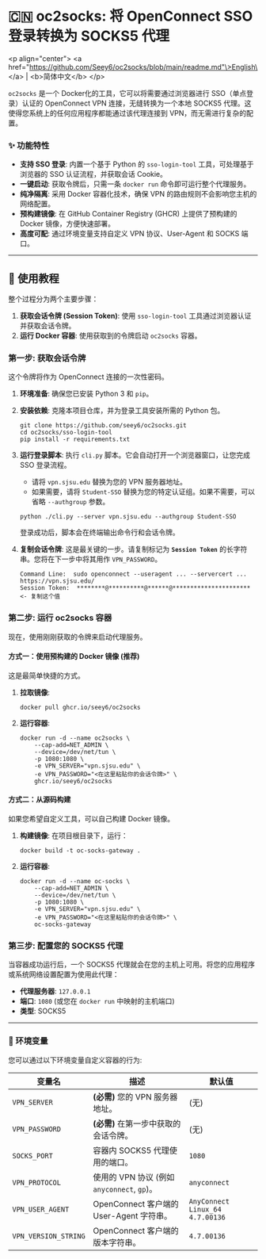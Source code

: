 # 🇨🇳 oc2socks: 将 OpenConnect SSO 登录转换为 SOCKS5 代理

\<p align="center"\>
\<a href="https://github.com/Seey6/oc2socks/blob/main/readme.md"\>English\</a\> | \<b\>简体中文\</b\>
\</p\>

`oc2socks` 是一个 Docker化的工具，它可以将需要通过浏览器进行 SSO（单点登录）认证的 OpenConnect VPN 连接，无缝转换为一个本地 SOCKS5 代理。这使得您系统上的任何应用程序都能通过该代理连接到 VPN，而无需进行复杂的配置。

### ✨ 功能特性

  * **支持 SSO 登录**: 内置一个基于 Python 的 `sso-login-tool` 工具，可处理基于浏览器的 SSO 认证流程，并获取会话 Cookie。
  * **一键启动**: 获取令牌后，只需一条 `docker run` 命令即可运行整个代理服务。
  * **纯净隔离**: 采用 Docker 容器化技术，确保 VPN 的路由规则不会影响您主机的网络配置。
  * **预构建镜像**: 在 GitHub Container Registry (GHCR) 上提供了预构建的 Docker 镜像，方便快速部署。
  * **高度可配**: 通过环境变量支持自定义 VPN 协议、User-Agent 和 SOCKS 端口。

-----

## 🚀 使用教程

整个过程分为两个主要步骤：

1.  **获取会话令牌 (Session Token)**: 使用 `sso-login-tool` 工具通过浏览器认证并获取会话令牌。
2.  **运行 Docker 容器**: 使用获取到的令牌启动 `oc2socks` 容器。

### 第一步: 获取会话令牌

这个令牌将作为 OpenConnect 连接的一次性密码。

1.  **环境准备**: 确保您已安装 Python 3 和 `pip`。

2.  **安装依赖**: 克隆本项目仓库，并为登录工具安装所需的 Python 包。

    ```shell
    git clone https://github.com/seey6/oc2socks.git
    cd oc2socks/sso-login-tool
    pip install -r requirements.txt
    ```

3.  **运行登录脚本**: 执行 `cli.py` 脚本。它会自动打开一个浏览器窗口，让您完成 SSO 登录流程。

      * 请将 `vpn.sjsu.edu` 替换为您的 VPN 服务器地址。
      * 如果需要，请将 `Student-SSO` 替换为您的特定认证组。如果不需要，可以省略 `--authgroup` 参数。

    <!-- end list -->

    ```shell
    python ./cli.py --server vpn.sjsu.edu --authgroup Student-SSO
    ```

    登录成功后，脚本会在终端输出命令行和会话令牌。

4.  **复制会话令牌**: 这是最关键的一步。请复制标记为 **`Session Token`** 的长字符串。您将在下一步中将其用作 `VPN_PASSWORD`。

    ```text
    Command Line:  sudo openconnect --useragent ... --servercert ... https://vpn.sjsu.edu/
    Session Token:  ********@**********@******@********************** <- 复制这个值
    ```

### 第二步: 运行 oc2socks 容器

现在，使用刚刚获取的令牌来启动代理服务。

#### 方式一：使用预构建的 Docker 镜像 (推荐)

这是最简单快捷的方式。

1.  **拉取镜像**:

    ```shell
    docker pull ghcr.io/seey6/oc2socks
    ```

2.  **运行容器**:

    ```shell
    docker run -d --name oc2socks \
        --cap-add=NET_ADMIN \
        --device=/dev/net/tun \
        -p 1080:1080 \
        -e VPN_SERVER="vpn.sjsu.edu" \
        -e VPN_PASSWORD="<在这里粘贴你的会话令牌>" \
        ghcr.io/seey6/oc2socks
    ```

#### 方式二：从源码构建

如果您希望自定义工具，可以自己构建 Docker 镜像。

1.  **构建镜像**: 在项目根目录下，运行：

    ```shell
    docker build -t oc-socks-gateway .
    ```

2.  **运行容器**:

    ```shell
    docker run -d --name oc-socks \
        --cap-add=NET_ADMIN \
        --device=/dev/net/tun \
        -p 1080:1080 \
        -e VPN_SERVER="vpn.sjsu.edu" \
        -e VPN_PASSWORD="<在这里粘贴你的会话令牌>" \
        oc-socks-gateway
    ```

### 第三步: 配置您的 SOCKS5 代理

当容器成功运行后，一个 SOCKS5 代理就会在您的主机上可用。将您的应用程序或系统网络设置配置为使用此代理：

  * **代理服务器**: `127.0.0.1`
  * **端口**: `1080` (或您在 `docker run` 中映射的主机端口)
  * **类型**: SOCKS5

-----

### 🔧 环境变量

您可以通过以下环境变量自定义容器的行为:

| 变量名               | 描述                                           | 默认值                        |
| -------------------- | ---------------------------------------------- | ----------------------------- |
| `VPN_SERVER`         | **(必需)** 您的 VPN 服务器地址。               | (无)                          |
| `VPN_PASSWORD`       | **(必需)** 在第一步中获取的会话令牌。          | (无)                          |
| `SOCKS_PORT`         | 容器内 SOCKS5 代理使用的端口。                 | `1080`                        |
| `VPN_PROTOCOL`       | 使用的 VPN 协议 (例如 `anyconnect`, `gp`)。    | `anyconnect`                  |
| `VPN_USER_AGENT`     | OpenConnect 客户端的 User-Agent 字符串。       | `AnyConnect Linux_64 4.7.00136` |
| `VPN_VERSION_STRING` | OpenConnect 客户端的版本字符串。               | `4.7.00136`                   |